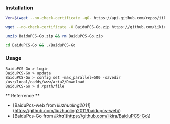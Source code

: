 ### Installation

```bash
Ver=$(wget --no-check-certificate -qO- https://api.github.com/repos/iikira/BaiduPCS-Go/releases/latest | grep -o '"tag_name": ".*"' | sed 's/"//g' | sed 's/tag_name: //g') && echo ${Ver}

wget --no-check-certificate -O BaiduPCS-Go.zip https://github.com/iikira/BaiduPCS-Go/releases/download/${Ver}/BaiduPCS-Go-${Ver}-linux-amd64.zip

unzip BaiduPCS-Go.zip && rm BaiduPCS-Go.zip

cd BaiduPCS-Go && ./BaiduPCS-Go
```

### Usage

```
BaiduPCS-Go > login                              
BaiduPCS-Go > updata                            
BaiduPCS-Go > config set -max_parallel=500 -savedir /usr/local/caddy/www/aria2/Download   
BaiduPCS-Go > d /path/file
```

** Referrence **

* [BaiduPcs-web from _liuzhuoling2011_](https://github.com/liuzhuoling2011/baidupcs-web\)
* [BaiduPcs-Go from _iikira_](https://github.com/iikira/BaiduPCS-Go\)




